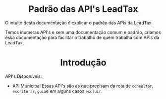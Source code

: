 # <center>Padrão das API's LeadTax</center>

O intuito desta documentação é explicar o padrão das APIs da LeadTax.

Temos inumeras API's e sem uma documentação comum e padrão, criamos essa documentação para facilitar o trabalho de quem trabalha com APIs da LeadTax.

# <center>Introdução</center>

API's Disponíveis:

- [API Municipal](municipal.md) Essas API's são as que precisam da rota de `consultar`, `escriturar`, `guia`e em alguns casos `excluir`.




